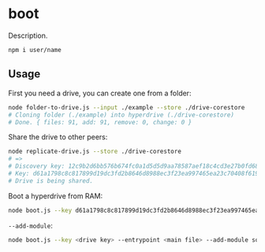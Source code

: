 # boot

Description.

```
npm i user/name
```

## Usage
First you need a drive, you can create one from a folder:
```bash
node folder-to-drive.js --input ./example --store ./drive-corestore
# Cloning folder (./example) into hyperdrive (./drive-corestore)
# Done. { files: 91, add: 91, remove: 0, change: 0 }
```

Share the drive to other peers:
```bash
node replicate-drive.js --store ./drive-corestore
# =>
# Discovery key: 12c9b2d6bb576b674fc0a1d5d5d9aa78587aef18c4cd3e27b0fd6825f85604d1
# Key: d61a1798c8c817899d19dc3fd2b8646d8988ec3f23ea997465ea23c70408f619
# Drive is being shared.
```

Boot a hyperdrive from RAM:
```bash
node boot.js --key d61a1798c8c817899d19dc3fd2b8646d8988ec3f23ea997465ea23c70408f619 --entrypoint /index.js
```

`--add-module`:
```bash
node boot.js --key <drive key> --entrypoint <main file> --add-module sodium-native
```

